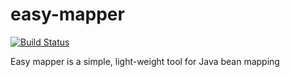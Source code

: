 # easy-mapper

[![Build Status](https://travis-ci.org/neoremind/easy-mapper.svg?branch=master)](https://travis-ci.org/neoremind/easy-mapper)

Easy mapper is a simple, light-weight tool for Java bean mapping